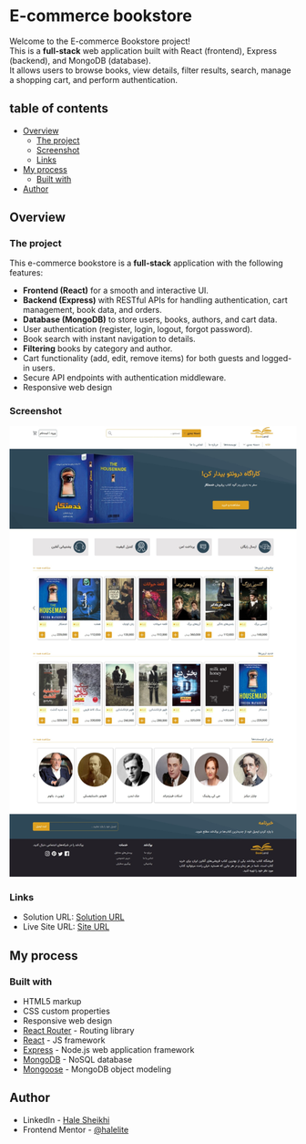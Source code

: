 # E-commerce bookstore

Welcome to the E-commerce Bookstore project!  
This is a **full-stack** web application built with React (frontend), Express (backend), and MongoDB (database).  
It allows users to browse books, view details, filter results, search, manage a shopping cart, and perform authentication.

## table of contents

- [Overview](#overview)
  - [The project](#the-project)
  - [Screenshot](#screenshot)
  - [Links](#links)
- [My process](#my-process)
  - [Built with](#built-with)
- [Author](#author)

## Overview

### The project

This e-commerce bookstore is a **full-stack** application with the following features:

- **Frontend (React)** for a smooth and interactive UI.
- **Backend (Express)** with RESTful APIs for handling authentication, cart management, book data, and orders.
- **Database (MongoDB)** to store users, books, authors, and cart data.
- User authentication (register, login, logout, forgot password).
- Book search with instant navigation to details.
- **Filtering** books by category and author.
- Cart functionality (add, edit, remove items) for both guests and logged-in users.
- Secure API endpoints with authentication middleware.
- Responsive web design

### Screenshot

![Design preview for the E-commerse bookstore](./client/public/Screenshot_bookland-store.jpeg)

### Links

- Solution URL: [Solution URL](https://github.com/halelite/E-commerce-bookstore.git)
- Live Site URL: [Site URL](https://bookland-store.netlify.app/)

## My process

### Built with

- HTML5 markup
- CSS custom properties
- Responsive web design
- [React Router](https://reactrouter.com/) - Routing library
- [React](https://reactjs.org/) - JS framework
- [Express](https://expressjs.com/) - Node.js web application framework
- [MongoDB](https://www.mongodb.com/) - NoSQL database
- [Mongoose](https://mongoosejs.com/) - MongoDB object modeling

## Author

- LinkedIn - [Hale Sheikhi](https://www.linkedin.com/in/hale-sheikhi/)
- Frontend Mentor - [@halelite](https://www.frontendmentor.io/profile/yourusername)
